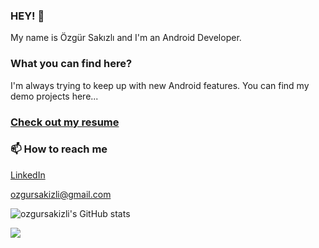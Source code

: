 ### HEY! 👋

My name is Özgür Sakızlı and I'm an Android Developer. 

### What you can find here?

I'm always trying to keep up with new Android features. You can find my demo projects here...

### [Check out my resume](https://github.com/ozgursakizli/ozgursakizli/blob/main/CV-Ozgur%20Sakizli-EN.pdf) ###

### 📫 How to reach me 
[LinkedIn](https://www.linkedin.com/in/ozgursakizli/)

ozgursakizli@gmail.com

![ozgursakizli's GitHub stats](https://github-readme-stats.vercel.app/api?username=ozgursakizli&count_private=true&show_icons=true&theme=dracula)

![](https://komarev.com/ghpvc/?username=ozgursakizli)
